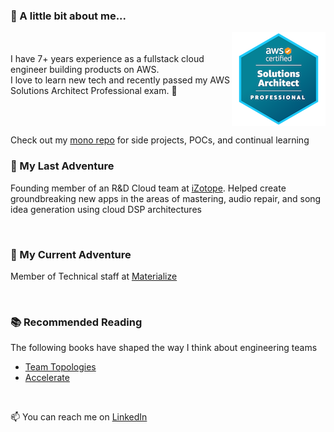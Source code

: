 <!-- thinking exploration / jungle / adventure theme -->
### 👋 A little bit about me...

<img align="right" width="150" height="150" src="./aws-certified-solutions-architect-professional-150x150.png"/>
<br/>
<br/>
I have 7+ years experience as a fullstack cloud engineer building products on AWS.
<br/>
I love to learn new tech and recently passed my AWS Solutions Architect Professional exam. 🍿
<br/>


<br clear="right"/>

Check out my [mono repo](https://github.com/evanharmon/in-mono) for side projects, POCs, and continual learning
<br>
### 🌇 My Last Adventure
Founding member of an R&D Cloud team at [iZotope](https://izotope.com/).
Helped create groundbreaking new apps in the areas of mastering, audio repair, and song idea generation using cloud DSP architectures


<br>

### 🌅 My Current Adventure
Member of Technical staff at [Materialize](www.materialize.com)

<br>

### 📚 Recommended Reading
The following books have shaped the way I think about engineering teams

- [Team Topologies](https://teamtopologies.com/)
- [Accelerate](https://nicolefv.com/book)

<br/>

📫 You can reach me on [LinkedIn](https://www.linkedin.com/in/evanpatrickharmon/)
